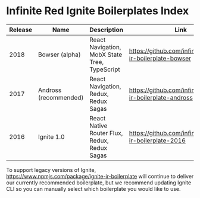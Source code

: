 # Infinite Red Ignite Boilerplates Index

| Release | Name | Description | Link |
|---------|------|-------------|------|
| 2018 | Bowser (alpha)         | React Navigation, MobX State Tree, TypeScript | https://github.com/infinitered/ignite-ir-boilerplate-bowser   |
| 2017 | Andross (recommended)  | React Navigation, Redux, Redux Sagas          | https://github.com/infinitered/ignite-ir-boilerplate-andross  |
| 2016 | Ignite 1.0 | React Native Router Flux, Redux, Redux Sagas | https://github.com/infinitered/ignite-ir-boilerplate-2016 |

To support legacy versions of Ignite, https://www.npmjs.com/package/ignite-ir-boilerplate will continue to deliver our currently recommended boilerplate, but we recommend updating Ignite CLI so you can manually select which boilerplate you would like to use.
